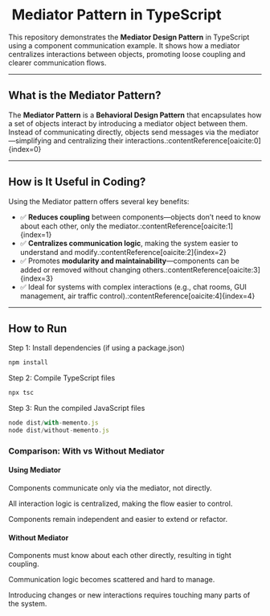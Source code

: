 # ​ Mediator Pattern in TypeScript

This repository demonstrates the **Mediator Design Pattern** in TypeScript using a component communication example. It shows how a mediator centralizes interactions between objects, promoting loose coupling and clearer communication flows.

---

## What is the Mediator Pattern?

The **Mediator Pattern** is a **Behavioral Design Pattern** that encapsulates how a set of objects interact by introducing a mediator object between them.  
Instead of communicating directly, objects send messages via the mediator—simplifying and centralizing their interactions.:contentReference[oaicite:0]{index=0}

---

## How is It Useful in Coding?

Using the Mediator pattern offers several key benefits:

- ✅ **Reduces coupling** between components—objects don’t need to know about each other, only the mediator.:contentReference[oaicite:1]{index=1}  
- ✅ **Centralizes communication logic**, making the system easier to understand and modify.:contentReference[oaicite:2]{index=2}  
- ✅ Promotes **modularity and maintainability**—components can be added or removed without changing others.:contentReference[oaicite:3]{index=3}  
- ✅ Ideal for systems with complex interactions (e.g., chat rooms, GUI management, air traffic control).:contentReference[oaicite:4]{index=4}

---
## How to Run

 Step 1: Install dependencies (if using a package.json)
```typescript
npm install
```
 Step 2: Compile TypeScript files
```typescript
npx tsc
```
 Step 3: Run the compiled JavaScript files

```typescript
node dist/with-memento.js
node dist/without-memento.js
```
### Comparison: With vs Without Mediator

#### Using Mediator

Components communicate only via the mediator, not directly.

All interaction logic is centralized, making the flow easier to control.

Components remain independent and easier to extend or refactor.

#### Without Mediator

Components must know about each other directly, resulting in tight coupling.

Communication logic becomes scattered and hard to manage.

Introducing changes or new interactions requires touching many parts of the system.
